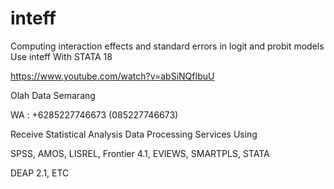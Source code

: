 # inteff
Computing interaction effects and standard errors in logit and probit models Use inteff With STATA 18

https://www.youtube.com/watch?v=abSiNQfIbuU

Olah Data Semarang

WA : +6285227746673 (085227746673)

Receive Statistical Analysis Data Processing Services Using

SPSS, AMOS, LISREL, Frontier 4.1, EVIEWS, SMARTPLS, STATA

DEAP 2.1, ETC
